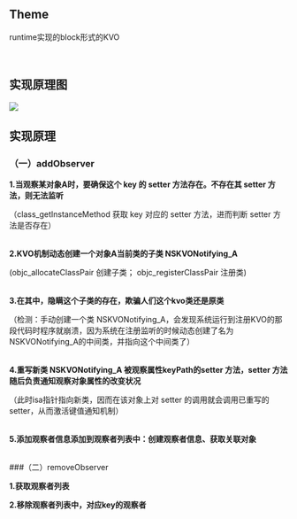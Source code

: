 ## Theme
runtime实现的block形式的KVO

</br>


##  实现原理图
![](http://or8jbn4mz.bkt.clouddn.com/17-8-10/18450982.jpg)


## 实现原理

### （一）addObserver

<b> 1.当观察某对象A时，要确保这个 key 的 setter 方法存在。不存在其 setter 方法，则无法监听 </b>

（class_getInstanceMethod 获取 key 对应的 setter 方法，进而判断 setter 方法是否存在）
<br> </br>


<b> 2.KVO机制动态创建一个对象A当前类的子类 NSKVONotifying_A  </b>

(objc_allocateClassPair 创建子类； objc_registerClassPair 注册类)
<br> </br>


<b> 3.在其中，隐瞒这个子类的存在，欺骗人们这个kvo类还是原类 </b>

（检测：手动创建一个类 NSKVONotifying_A，会发现系统运行到注册KVO的那段代码时程序就崩溃，因为系统在注册监听的时候动态创建了名为NSKVONotifying_A的中间类，并指向这个中间类了）
<br> </br>


<b> 4.重写新类 NSKVONotifying_A 被观察属性keyPath的setter 方法，setter 方法随后负责通知观察对象属性的改变状况 </b>

（此时isa指针指向新类，因而在该对象上对 setter 的调用就会调用已重写的 setter，从而激活键值通知机制）
<br> </br>


<b> 5.添加观察者信息添加到观察者列表中：创建观察者信息、获取关联对象 </b>
<br> </br>


###（二）removeObserver 

<b> 1.获取观察者列表 </b>

<b> 2.移除观察者列表中，对应key的观察者 </b>
<br> </br>

